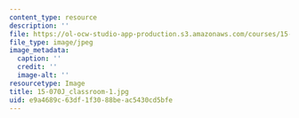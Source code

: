 ```yaml
---
content_type: resource
description: ''
file: https://ol-ocw-studio-app-production.s3.amazonaws.com/courses/15-070j-advanced-stochastic-processes-fall-2013/e9a4689c63df1f3088beac5430cd5bfe_15-070J_classroom-1.jpg
file_type: image/jpeg
image_metadata:
  caption: ''
  credit: ''
  image-alt: ''
resourcetype: Image
title: 15-070J_classroom-1.jpg
uid: e9a4689c-63df-1f30-88be-ac5430cd5bfe
---
```

